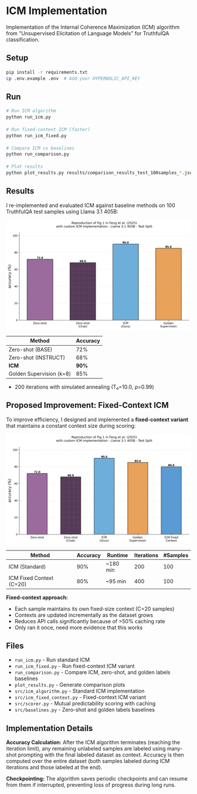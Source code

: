 # ICM Implementation

Implementation of the Internal Coherence Maximization (ICM) algorithm from "Unsupervised Elicitation of Language Models" for TruthfulQA classification.

## Setup

```bash
pip install -r requirements.txt
cp .env.example .env  # Add your HYPERBOLIC_API_KEY
```

## Run

```bash
# Run ICM algorithm
python run_icm.py

# Run fixed-context ICM (faster)
python run_icm_fixed.py

# Compare ICM vs baselines
python run_comparison.py

# Plot results
python plot_results.py results/comparison_results_test_100samples_*.json
```

## Results

I re-implemented and evaluated ICM against baseline methods on 100 TruthfulQA test samples using Llama 3.1 405B:

![Comparison Results](results/comparison_plot.png)

| Method | Accuracy |
|--------|----------|
| Zero-shot (BASE) | 72% |
| Zero-shot (INSTRUCT) | 68% |
| **ICM** | **90%** |
| Golden Supervision (k=8) | 85% |

- 200 iterations with simulated annealing (T₀=10.0, ρ=0.99)

## Proposed Improvement: Fixed-Context ICM

To improve efficiency, I designed and implemented a **fixed-context variant** that maintains a constant context size during scoring:

![Comparison with Fixed Context](results/comparison_plot_with_fixed.png)

| Method                    | Accuracy | Runtime    | Iterations | #Samples |
|---------------------------|----------|------------|------------|----------|
| ICM (Standard)            | 90%      | ~180 min   | 200        | 100      |
| ICM Fixed Context (C=20)  | 80%      | ~95 min    | 400        | 100      |

**Fixed-context approach:**
- Each sample maintains its own fixed-size context (C=20 samples)
- Contexts are updated incrementally as the dataset grows
- Reduces API calls significantly because of >50% caching rate
- Only ran it once, need more evidence that this works

## Files

- `run_icm.py` - Run standard ICM
- `run_icm_fixed.py` - Run fixed-context ICM variant
- `run_comparison.py` - Compare ICM, zero-shot, and golden labels baselines
- `plot_results.py` - Generate comparison plots
- `src/icm_algorithm.py` - Standard ICM implementation
- `src/icm_fixed_context.py` - Fixed-context ICM variant
- `src/scorer.py` - Mutual predictability scoring with caching
- `src/baselines.py` - Zero-shot and golden labels baselines

## Implementation Details

**Accuracy Calculation:** After the ICM algorithm terminates (reaching the iteration limit), any remaining unlabeled samples are labeled using many-shot prompting with the final labeled dataset as context. Accuracy is then computed over the entire dataset (both samples labeled during ICM iterations and those labeled at the end).

**Checkpointing:** The algorithm saves periodic checkpoints and can resume from them if interrupted, preventing loss of progress during long runs.
